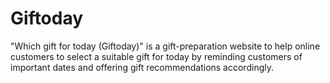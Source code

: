 # Giftoday

"Which gift for today (Giftoday)" is a gift-preparation website to help online customers to select a suitable gift for today by reminding customers of important dates and offering gift recommendations accordingly.
